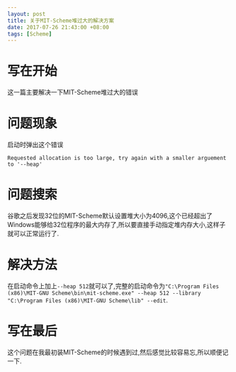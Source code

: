 ```yaml
---
layout: post
title: 关于MIT-Scheme堆过大的解决方案
date: 2017-07-26 21:43:00 +08:00
tags: [Scheme]
---
```


# 写在开始
这一篇主要解决一下MIT-Scheme堆过大的错误
# 问题现象
启动时弹出这个错误
```
Requested allocation is too large, try again with a smaller arguement to '--heap'
```
# 问题搜索
谷歌之后发现32位的MIT-Scheme默认设置堆大小为4096,这个已经超出了Windows能够给32位程序的最大内存了,所以要直接手动指定堆内存大小,这样子就可以正常运行了.

# 解决方法
在启动命令上加上`--heap 512`就可以了,完整的启动命令为`"C:\Program Files (x86)\MIT-GNU Scheme\bin\mit-scheme.exe" --heap 512 --library "C:\Program Files (x86)\MIT-GNU Scheme\lib" --edit`.

# 写在最后
这个问题在我最初装MIT-Scheme的时候遇到过,然后感觉比较容易忘,所以顺便记一下.
